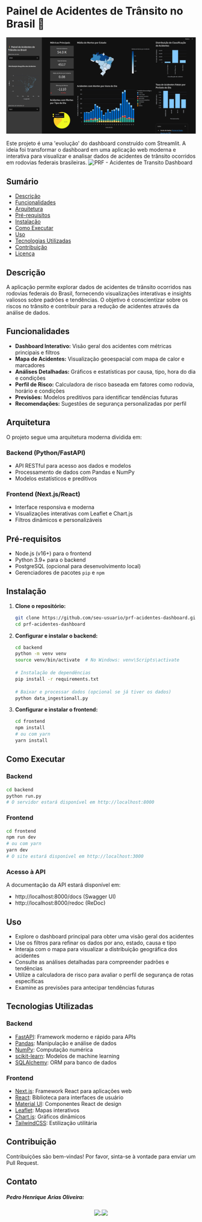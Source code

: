 # Painel de Acidentes de Trânsito no Brasil 🚦
![PRF - Acidentes de Transito Dashboard](images/dashui.png)

Este projeto é uma 'evolução' do dashboard construído com Streamlit. A ideia foi transformar o dashboard em uma aplicação web moderna e interativa para visualizar e analisar dados de acidentes de trânsito ocorridos em rodovias federais brasileiras.
![PRF - Acidentes de Transito Dashboard](images/Recording.gif)
## Sumário

- [Descrição](#descrição)
- [Funcionalidades](#funcionalidades)
- [Arquitetura](#arquitetura)
- [Pré-requisitos](#pré-requisitos)
- [Instalação](#instalação)
- [Como Executar](#como-executar)
- [Uso](#uso)
- [Tecnologias Utilizadas](#tecnologias-utilizadas)
- [Contribuição](#contribuição)
- [Licença](#licença)

## Descrição

A aplicação permite explorar dados de acidentes de trânsito ocorridos nas rodovias federais do Brasil, fornecendo visualizações interativas e insights valiosos sobre padrões e tendências. O objetivo é conscientizar sobre os riscos no trânsito e contribuir para a redução de acidentes através da análise de dados.

## Funcionalidades

- **Dashboard Interativo:** Visão geral dos acidentes com métricas principais e filtros
- **Mapa de Acidentes:** Visualização geoespacial com mapa de calor e marcadores
- **Análises Detalhadas:** Gráficos e estatísticas por causa, tipo, hora do dia e condições
- **Perfil de Risco:** Calculadora de risco baseada em fatores como rodovia, horário e condições
- **Previsões:** Modelos preditivos para identificar tendências futuras
- **Recomendações:** Sugestões de segurança personalizadas por perfil

## Arquitetura

O projeto segue uma arquitetura moderna dividida em:

### Backend (Python/FastAPI)
- API RESTful para acesso aos dados e modelos
- Processamento de dados com Pandas e NumPy
- Modelos estatísticos e preditivos

### Frontend (Next.js/React)
- Interface responsiva e moderna
- Visualizações interativas com Leaflet e Chart.js
- Filtros dinâmicos e personalizáveis

## Pré-requisitos

- Node.js (v16+) para o frontend
- Python 3.9+ para o backend
- PostgreSQL (opcional para desenvolvimento local)
- Gerenciadores de pacotes `pip` e `npm`

## Instalação

1. **Clone o repositório:**

   ```bash
   git clone https://github.com/seu-usuario/prf-acidentes-dashboard.git
   cd prf-acidentes-dashboard
   ```

2. **Configurar e instalar o backend:**
   ```bash
   cd backend
   python -m venv venv
   source venv/bin/activate  # No Windows: venv\Scripts\activate
   
   # Instalação de dependências
   pip install -r requirements.txt
   
   # Baixar e processar dados (opcional se já tiver os dados)
   python data_ingestionall.py
   ```

3. **Configurar e instalar o frontend:**
   ```bash
   cd frontend
   npm install
   # ou com yarn
   yarn install
   ```

## Como Executar

### Backend
```bash
cd backend
python run.py
# O servidor estará disponível em http://localhost:8000
```

### Frontend
```bash
cd frontend
npm run dev
# ou com yarn
yarn dev
# O site estará disponível em http://localhost:3000
```

### Acesso à API
A documentação da API estará disponível em:
- http://localhost:8000/docs (Swagger UI)
- http://localhost:8000/redoc (ReDoc)

## Uso

- Explore o dashboard principal para obter uma visão geral dos acidentes
- Use os filtros para refinar os dados por ano, estado, causa e tipo
- Interaja com o mapa para visualizar a distribuição geográfica dos acidentes
- Consulte as análises detalhadas para compreender padrões e tendências
- Utilize a calculadora de risco para avaliar o perfil de segurança de rotas específicas
- Examine as previsões para antecipar tendências futuras

## Tecnologias Utilizadas

### Backend
- [FastAPI](https://fastapi.tiangolo.com/): Framework moderno e rápido para APIs
- [Pandas](https://pandas.pydata.org/): Manipulação e análise de dados
- [NumPy](https://numpy.org/): Computação numérica
- [scikit-learn](https://scikit-learn.org/): Modelos de machine learning
- [SQLAlchemy](https://www.sqlalchemy.org/): ORM para banco de dados

### Frontend
- [Next.js](https://nextjs.org/): Framework React para aplicações web
- [React](https://reactjs.org/): Biblioteca para interfaces de usuário
- [Material UI](https://mui.com/): Componentes React de design
- [Leaflet](https://leafletjs.com/): Mapas interativos
- [Chart.js](https://www.chartjs.org/): Gráficos dinâmicos
- [TailwindCSS](https://tailwindcss.com/): Estilização utilitária

## Contribuição
Contribuições são bem-vindas! Por favor, sinta-se à vontade para enviar um Pull Request.

## Contato

##### Pedro Henrique Arias Oliveira: 
<p align="center"> 
  <a href="https://www.linkedin.com/in/pedroarias92/" target="blank">
    <img align="center" src="https://logosmarcas.net/wp-content/uploads/2020/04/Linkedin-Logo.png" height="30" />
  </a> 
  <a href="mailto:pedro.oliveira@sistemafiep.org.br" target="blank">
    <img align="center" src="https://w7.pngwing.com/pngs/995/259/png-transparent-microsoft-outlook-logo-outlook-com-microsoft-outlook-email-microsoft-office-365-outlook-miscellaneous-blue-text.png" height="30" />
  </a>
</p>